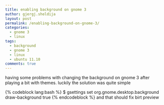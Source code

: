 ```yaml
---
title: enabling background on gnome 3
author: gjergj.sheldija
layout: post
permalink: /enabling-background-on-gnome-3/
categories:
  - gnome 3
  - linux
tags:
  - background
  - gnome 3
  - linux
  - ubuntu 11.10
comments: true
---
```

having some problems with changing the background on gnome 3 after playing a bit with themes.
luckily the solution was quite simple 

{% codeblock lang:bash %}
$ gsettings set org.gnome.desktop.background draw-background true
{% endcodeblock %}
and that should fix birt preview

